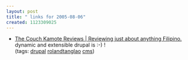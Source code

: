 ```yaml
---
layout: post
title: " links for 2005-08-06"
created: 1123309025
---
```

<ul class="delicious">
	<li>
		<div class="delicious-link"><a href="http://digitalsolutions.ph/couchkamotereviews/book/view/44">The Couch Kamote Reviews | Reviewing just about anything Filipino.</a></div>
		<div class="delicious-extended">dynamic and extensible drupal is :-) !</div>
		<div class="delicious-tags">(tags: <a href="http://del.icio.us/rtanglao/drupal">drupal</a> <a href="http://del.icio.us/rtanglao/rolandtanglao">rolandtanglao</a> <a href="http://del.icio.us/rtanglao/cms">cms</a>)</div>
	</li>
</ul>


